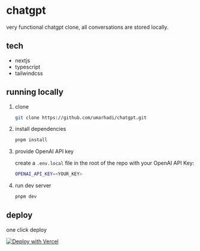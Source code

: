 # chatgpt

very functional chatgpt clone, all conversations are stored locally.

## tech
- nextjs
- typescript
- tailwindcss

## running locally

1. clone

    ```bash
    git clone https://github.com/umarhadi/chatgpt.git
    ```

2. install dependencies

    ```bash
    pnpm install
    ```

3. provide OpenAI API key

    create a ``.env.local`` file in the root of the repo with your OpenAI API Key:

    ```bash
    OPENAI_API_KEY=<YOUR_KEY>
    ```

4. run dev server

    ```bash
    pnpm dev
    ```

## deploy

one click deploy

[![Deploy with Vercel](https://vercel.com/button)](https://vercel.com/new/clone?repository-url=https%3A%2F%2Fgithub.com%2Fumarhadi%2Fchatgpt&env=OPENAI_API_KEY&envDescription=Your%20OpenAI%20API%20Key.%20Chat%20will%20not%20work%20if%20you%20don't%20provide%20it.)